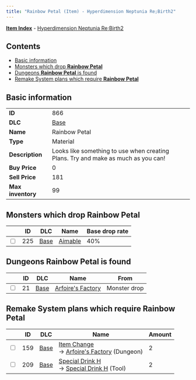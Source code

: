 ```yaml
---
title: "Rainbow Petal (Item) - Hyperdimension Neptunia Re;Birth2"
---
```


[**Item Index**](/neptunia/rb2/item/index.html) - [Hyperdimension Neptunia Re;Birth2](/neptunia/rb2)

## Contents

- [Basic information](#basic-information)
- [Monsters which drop **Rainbow Petal**](#monsters-which-drop-rainbow-petal)
- [Dungeons **Rainbow Petal** is found](#dungeons-rainbow-petal-is-found)
- [Remake System plans which require **Rainbow Petal**](#remake-system-plans-which-require-rainbow-petal)

## Basic information

|   |   |
| -- | -- |
| **ID** | 866 |
| **DLC** | [Base](/neptunia/rb2/dlc/0-base.html) |
| **Name** | Rainbow Petal |
| **Type** | Material |
| **Description** | Looks like something to use when creating Plans. Try and make as much as you can! |
| **Buy Price** | 0 |
| **Sell Price** | 181 |
| **Max inventory** | 99 |

## Monsters which drop **Rainbow Petal**

|    | ID | DLC | Name | Base drop rate |
| -- | -- | --- | ---- | -------------- |
| <input type="checkbox" id="rb2-monster-0-225" class="trackbox" /> | 225 | [Base](/neptunia/rb2/dlc/0-base.html) | [Aimable](/neptunia/rb2/monster/0-225-aimable.html) | 40% |

## Dungeons **Rainbow Petal** is found

|    | ID | DLC | Name | From |
| -- | -- | --- | ---- | ---- |
| <input type="checkbox" id="rb2-dungeon-0-21" class="trackbox" /> | 21 | [Base](/neptunia/rb2/dlc/0-base.html) | [Arfoire's Factory](/neptunia/rb2/dungeon/0-21-arfoires-factory.html) | Monster drop |

## Remake System plans which require **Rainbow Petal**

|    | ID | DLC | Name | Amount |
| -- | -- | --- | ---- | ------ |
| <input type="checkbox" id="rb2-remake-0-159" class="trackbox" /> | 159 | [Base](/neptunia/rb2/dlc/0-base.html) | [Item Change](/neptunia/rb2/remake/0-159-item-change.html)<br />→ [Arfoire's Factory](/neptunia/rb2/dungeon/0-21-arfoires-factory.html) (Dungeon) | 2 |
| <input type="checkbox" id="rb2-remake-0-209" class="trackbox" /> | 209 | [Base](/neptunia/rb2/dlc/0-base.html) | [Special Drink H](/neptunia/rb2/remake/0-209-special-drink-h.html)<br />→ [Special Drink H](/neptunia/rb2/item/0-11-special-drink-h.html) (Tool) | 2 |